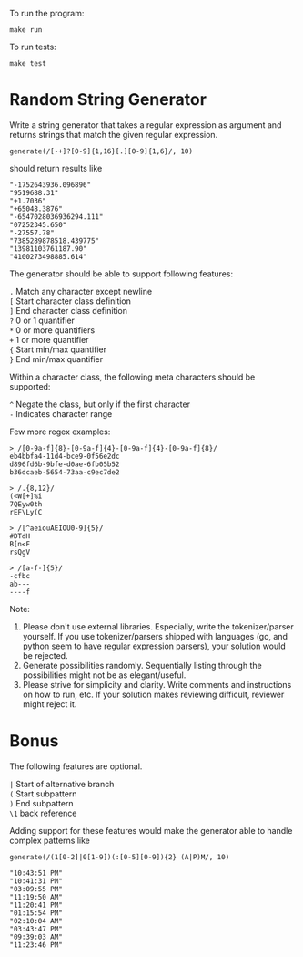 To run the program:

`make run`

To run tests:

`make test`


# Random String Generator

Write a string generator that takes a regular expression as argument and returns strings that match the given regular expression. 

`generate(/[-+]?[0-9]{1,16}[.][0-9]{1,6}/, 10)`

should return results like
```
"-1752643936.096896"
"9519688.31"
"+1.7036"
"+65048.3876"
"-6547028036936294.111"
"07252345.650"
"-27557.78"
"7385289878518.439775"
"13981103761187.90"
"4100273498885.614"
```

The generator should be able to support following features:

`.` Match any character except newline  
`[` Start character class definition  
`]` End character class definition  
`?` 0 or 1 quantifier  
`*` 0 or more quantifiers  
`+` 1 or more quantifier  
`{` Start min/max quantifier  
`}` End min/max quantifier  

Within a character class, the following meta characters should be supported:

`^` Negate the class, but only if the first character  
`-` Indicates character range

Few more regex examples:
```
> /[0-9a-f]{8}-[0-9a-f]{4}-[0-9a-f]{4}-[0-9a-f]{8}/
eb4bbfa4-11d4-bce9-0f56e2dc
d896fd6b-9bfe-d0ae-6fb05b52
b36dcaeb-5654-73aa-c9ec7de2

> /.{8,12}/
(<W[+]%i
7QEyw0th
rEF\Ly(C

> /[^aeiouAEIOU0-9]{5}/
#DTdH
B[n<F
rsQgV

> /[a-f-]{5}/
-cfbc
ab---
----f
```


Note: 
1. Please don't use external libraries. Especially, write the tokenizer/parser yourself. If you use tokenizer/parsers shipped with languages (go, and python seem to have regular expression parsers), your solution would be rejected.
2. Generate possibilities randomly. Sequentially listing through the possibilities might not be as elegant/useful.
3. Please strive for simplicity and clarity. Write comments and instructions on how to run, etc. If your solution makes reviewing difficult, reviewer might reject it.

# Bonus
The following features are optional.

`|` Start of alternative branch  
`(` Start subpattern  
`)` End subpattern  
`\1` back reference  

Adding support for these features would make the generator able to handle complex patterns like

`generate(/(1[0-2]|0[1-9])(:[0-5][0-9]){2} (A|P)M/, 10)`

```
"10:43:51 PM"
"10:41:31 PM"
"03:09:55 PM"
"11:19:50 AM"
"11:20:41 PM"
"01:15:54 PM"
"02:10:04 AM"
"03:43:47 PM"
"09:39:03 AM"
"11:23:46 PM"
```
